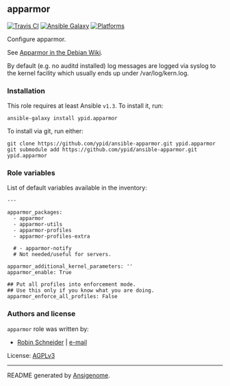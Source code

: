 ## apparmor

[![Travis CI](http://img.shields.io/travis/ypid/ansible-apparmor.svg?style=flat)](http://travis-ci.org/ypid/ansible-apparmor)
[![Ansible Galaxy](http://img.shields.io/badge/galaxy-ypid.apparmor-660198.svg?style=flat)](https://galaxy.ansible.com/list#/roles/3015)
[![Platforms](http://img.shields.io/badge/platforms-debian-lightgrey.svg?style=flat)](#)


Configure apparmor.

See [Apparmor in the Debian Wiki](https://wiki.debian.org/AppArmor/HowToUse).

By default (e.g. no auditd installed) log messages are logged via syslog to
the kernel facility which usually ends up under /var/log/kern.log.

### Installation

This role requires at least Ansible `v1.3`. To install it, run:

    ansible-galaxy install ypid.apparmor

To install via git, run either:

    git clone https://github.com/ypid/ansible-apparmor.git ypid.apparmor
    git submodule add https://github.com/ypid/ansible-apparmor.git ypid.apparmor




### Role variables

List of default variables available in the inventory:

    ---
    
    apparmor_packages:
      - apparmor
      - apparmor-utils
      - apparmor-profiles
      - apparmor-profiles-extra
    
      # - apparmor-notify
      # Not needed/useful for servers.
    
    apparmor_additional_kernel_parameters: ''
    apparmor_enable: True
    
    ## Put all profiles into enforcement mode.
    ## Use this only if you know what you are doing.
    apparmor_enforce_all_profiles: False




### Authors and license

`apparmor` role was written by:

- [Robin Schneider](https://github.com/ypid) | [e-mail](mailto:ypid@riseup.net)

License: [AGPLv3](https://tldrlegal.com/license/gnu-affero-general-public-license-v3-%28agpl-3.0%29)

***

README generated by [Ansigenome](https://github.com/nickjj/ansigenome/).
